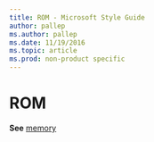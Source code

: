 ```yaml
---
title: ROM - Microsoft Style Guide
author: pallep
ms.author: pallep
ms.date: 11/19/2016
ms.topic: article
ms.prod: non-product specific
---
```


# ROM

**See** [memory](/style-guide/a-z-word-list-term-collections/m/memory)

